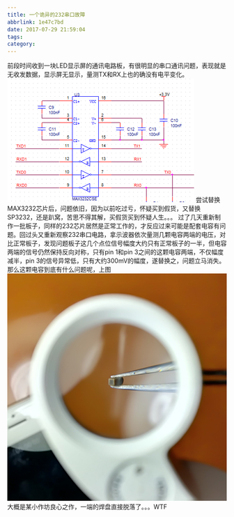 ```yaml
---
title: 一个诡异的232串口故障
abbrlink: 1e47c7bd
date: 2017-07-29 21:59:04
tags:
category:
---
```

前段时间收到一块LED显示屏的通讯电路板，有很明显的串口通讯问题，表现就是无收发数据，显示屏无显示，量测TX和RX上也的确没有电平变化。
![MAX3232电路图](/img/2017-07-29_222557.png)
尝试替换MAX3232芯片后，问题依旧，因为以前吃过亏，怀疑买到假货，又替换SP3232，还是趴窝，苦思不得其解，买假货买到怀疑人生。。。
过了几天重新制作一批板子，同样的232芯片居然是正常工作的，才反应过来可能是配套电容有问题。回过头又重新观察232串口电路，拿示波器依次量测几颗电容两端的电压，对比正常板子，发现问题板子这几个点位信号幅度大约只有正常板子的一半，但电容两端的信号仍然保持反向对称，只有pin 1和pin 3之间的这颗电容两端，不仅幅度减半，pin 3的信号异常低，只有大约300mV的幅度，遂替换之，问题立马消失。
那么这颗电容到底有什么问题呢，上图
![罪魁祸首](/img/2017-07-29_222222.jpg)
大概是某小作坊良心之作，一端的焊盘直接脱落了。。。WTF
